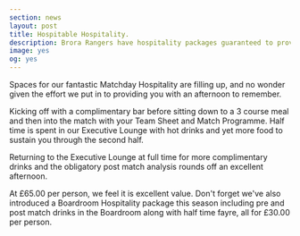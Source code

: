 ```yaml
---
section: news
layout: post
title: Hospitable Hospitality.
description: Brora Rangers have hospitality packages guaranteed to provide you with a top afternoon's entertainment
image: yes
og: yes
---
```

Spaces for our fantastic Matchday Hospitality are filling up, and no wonder given the effort we put in to providing you with an afternoon to remember.

Kicking off with a complimentary bar before sitting down to a 3 course meal and then into the match with your Team Sheet and Match Programme. Half time is spent in our Executive Lounge with hot drinks and yet more food to sustain you through the second half. 

Returning to the Executive Lounge at full time for more complimentary drinks and the obligatory post match analysis rounds off an excellent afternoon.

At £65.00 per person, we feel it is excellent value. Don't forget we've also introduced a Boardroom Hospitality package this season including pre and post match drinks in the Boardroom along with half time fayre, all for £30.00 per person.